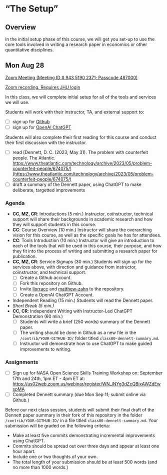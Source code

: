 # “The Setup”

## Overview

In the initial setup phase of this course, we will get you set-up to use the core tools
involved in writing a research paper in economics or other quantitative disciplines.

## Mon Aug 28

[Zoom Meeting (Meeting ID # 943 5190 2371; Passcode 487000)](https://JHUBlueJays.zoom.us/j/94351902371?pwd=Z0JTbFhxbk9wTHlPM08rUnhtR0xIZz09)

[Zoom recording. Requires JHU login](https://nam02.safelinks.protection.outlook.com/?url=https%3A%2F%2Flivejohnshopkins-my.sharepoint.com%2F%3Av%3A%2Fg%2Fpersonal%2Fmzahn2_jh_edu%2FEVSj7skMBDxLthlbII74gaoBQxwx3XGOhVZf3Yrx2x7Usg&data=05%7C01%7Cmatthew.zahn%40jhu.edu%7Cf004a06a1863458c102208dbb23ad6bd%7C9fa4f438b1e6473b803f86f8aedf0dec%7C0%7C0%7C638299738011662458%7CUnknown%7CTWFpbGZsb3d8eyJWIjoiMC4wLjAwMDAiLCJQIjoiV2luMzIiLCJBTiI6Ik1haWwiLCJXVCI6Mn0%3D%7C3000%7C%7C%7C&sdata=wpJeGYTemhhWn48mIVMG6fnKE05cW9Arf0bwnFvBgBw%3D&reserved=0)


In this class, we will complete initial setup for all of the tools and services we will use.

Students will work with their instructor, TA, and external support to:
- [ ] sign up for [Github](http://github.com)
- [ ] sign up for [OpenAI ChatGPT](https://openai.com/)

Students will also complete their first reading for this course and conduct their first discussion with the instructor.
- [ ] read [Dennett, D. C. (2023, May 31). The problem with counterfeit people. The Atlantic. https://www.theatlantic.com/technology/archive/2023/05/problem-counterfeit-people/674075/](https://www.theatlantic.com/technology/archive/2023/05/problem-counterfeit-people/674075/)
- [ ] draft a summary of the Dennett paper, using ChatGPT to make deliberate, targetted improvements

### Agenda

- **CC, MZ, CR**: Introductions (5 min.)
  Instructor, coïnstructor, technical support will share their backgrounds in academic research and how they will support students in this course.
- **CC**: Course Overview (10 min.)
  Instructor will share the overarching vision for this course, as well as the specific goals he has for attendees.
- **CC**: Tools Introduction (10 min.)
  Instructor will give an introduction to each of the tools that will be used in this course, their purpose, and how they fit into the process of writing and submitting a research paper for publication.
- **CC, MZ, CR**: Service Signups (30 min.)
  Students will sign up for the services above, with direction and guidance from instructor, coïnstructor, and technical support.
  - [ ] Create a Github account.
  - [ ] Fork this repository on Github.
  - [ ] Invite [llorracc](https://github.com/llorracc/) and [matthew-zahn](https://github.com/matthew-zahn) to the repository.
  - [ ] Create a OpenAI ChatGPT Account.
- Independent Reading (15 min.)
  Students will read the Dennett paper.
- *Short Break (5 min.)*
- **CC, CR**: Independent Writing with Instructor-Led ChatGPT Demonstration (60 min.)
  - [ ] Students will write a brief (250 words) summary of the Dennett paper.
  - [ ] The writing should be done in Github as a new file in the `/contrib/YOUR-GITHUB-ID/` folder titled `class00-dennett-summary.md`.
  - [ ] Instructor will demonstrate how to use ChatGPT to make guided improvements to writing.

### Assignments

- [ ] Sign up for NASA Open Science Skills Training Workshop on: September 17th and 24th, 1pm ET - 4pm ET at: https://us02web.zoom.us/webinar/register/WN_iNYg3dZcQBixAWZdEwspMA
- [ ] Completed Dennett summary (due Mon Sep 11; submit online via Github.)

Before our next class session, students will submit their final draft of the Dennett paper summary in their fork of this repository in the folder `/contrib/YOUR-GITHUB-ID/` in a file titled `class00-dennett-summary.md`. Your submission will be graded on the following criteria:
- Make at least five commits demonstrating incremental improvements using ChatGPT.
- Commits should be spread out over three days and appear at least one hour apart.
- Include one or two thoughts of your own.
- The total length of your submission should be at least 500 words (and no more than 1000 words.)
